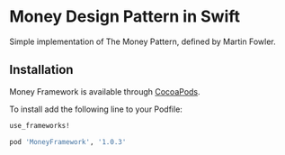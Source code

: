 # Money Design Pattern in Swift
Simple implementation of The Money Pattern, defined by Martin Fowler.

Installation
---

Money Framework is available through [CocoaPods](http://cocoapods.org).

To install add the following line to your Podfile:

``` Ruby
use_frameworks!

pod 'MoneyFramework', '1.0.3'
```
